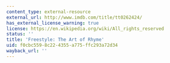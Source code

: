 ```yaml
---
content_type: external-resource
external_url: http://www.imdb.com/title/tt0262424/
has_external_license_warning: true
license: https://en.wikipedia.org/wiki/All_rights_reserved
status: ''
title: 'Freestyle: The Art of Rhyme'
uid: f0cbc559-8c22-4355-a775-ffc293a72d34
wayback_url: ''
---
```

